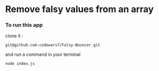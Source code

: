 # Remove falsy values from an array

### To run this app
clone it :
```
git@github.com:codewars7/Falsy-Bouncer.git
```

and run a command in your terminal
```
node index.js
```
